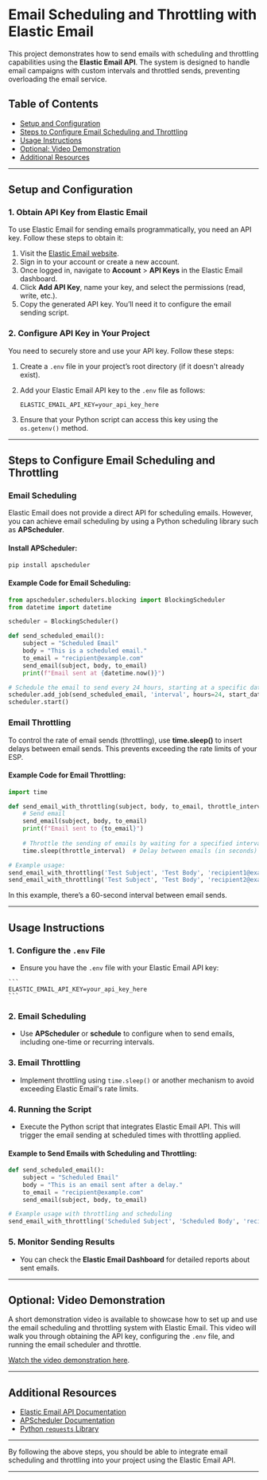 # Email Scheduling and Throttling with Elastic Email

This project demonstrates how to send emails with scheduling and throttling capabilities using the **Elastic Email API**. The system is designed to handle email campaigns with custom intervals and throttled sends, preventing overloading the email service.

## Table of Contents

- [Setup and Configuration](#setup-and-configuration)
- [Steps to Configure Email Scheduling and Throttling](#steps-to-configure-email-scheduling-and-throttling)
- [Usage Instructions](#usage-instructions)
- [Optional: Video Demonstration](#optional-video-demonstration)
- [Additional Resources](#additional-resources)

---

## Setup and Configuration

### 1. **Obtain API Key from Elastic Email**

To use Elastic Email for sending emails programmatically, you need an API key. Follow these steps to obtain it:

1. Visit the [Elastic Email website](https://app.elasticemail.com/).
2. Sign in to your account or create a new account.
3. Once logged in, navigate to **Account** > **API Keys** in the Elastic Email dashboard.
4. Click **Add API Key**, name your key, and select the permissions (read, write, etc.).
5. Copy the generated API key. You’ll need it to configure the email sending script.

### 2. **Configure API Key in Your Project**

You need to securely store and use your API key. Follow these steps:

1. Create a `.env` file in your project’s root directory (if it doesn't already exist).
2. Add your Elastic Email API key to the `.env` file as follows:

    ```
    ELASTIC_EMAIL_API_KEY=your_api_key_here
    ```

3. Ensure that your Python script can access this key using the `os.getenv()` method.

---

## Steps to Configure Email Scheduling and Throttling

### Email Scheduling

Elastic Email does not provide a direct API for scheduling emails. However, you can achieve email scheduling by using a Python scheduling library such as **APScheduler**.

#### Install APScheduler:

```bash
pip install apscheduler
```

#### Example Code for Email Scheduling:

```python
from apscheduler.schedulers.blocking import BlockingScheduler
from datetime import datetime

scheduler = BlockingScheduler()

def send_scheduled_email():
    subject = "Scheduled Email"
    body = "This is a scheduled email."
    to_email = "recipient@example.com"
    send_email(subject, body, to_email)
    print(f"Email sent at {datetime.now()}")

# Schedule the email to send every 24 hours, starting at a specific date and time
scheduler.add_job(send_scheduled_email, 'interval', hours=24, start_date='2024-11-10 10:30:00')
scheduler.start()
```

### Email Throttling

To control the rate of email sends (throttling), use **time.sleep()** to insert delays between email sends. This prevents exceeding the rate limits of your ESP.

#### Example Code for Email Throttling:

```python
import time

def send_email_with_throttling(subject, body, to_email, throttle_interval=60):
    # Send email
    send_email(subject, body, to_email)
    print(f"Email sent to {to_email}")
    
    # Throttle the sending of emails by waiting for a specified interval
    time.sleep(throttle_interval)  # Delay between emails (in seconds)

# Example usage:
send_email_with_throttling('Test Subject', 'Test Body', 'recipient1@example.com', throttle_interval=60)
send_email_with_throttling('Test Subject', 'Test Body', 'recipient2@example.com', throttle_interval=60)
```

In this example, there’s a 60-second interval between email sends.

---

## Usage Instructions

### 1. **Configure the `.env` File**
   - Ensure you have the `.env` file with your Elastic Email API key:

    ```
    ELASTIC_EMAIL_API_KEY=your_api_key_here
    ```

### 2. **Email Scheduling**
   - Use **APScheduler** or **schedule** to configure when to send emails, including one-time or recurring intervals.

### 3. **Email Throttling**
   - Implement throttling using `time.sleep()` or another mechanism to avoid exceeding Elastic Email's rate limits.

### 4. **Running the Script**
   - Execute the Python script that integrates Elastic Email API. This will trigger the email sending at scheduled times with throttling applied.

#### Example to Send Emails with Scheduling and Throttling:

```python
def send_scheduled_email():
    subject = "Scheduled Email"
    body = "This is an email sent after a delay."
    to_email = "recipient@example.com"
    send_email(subject, body, to_email)

# Example usage with throttling and scheduling
send_email_with_throttling('Scheduled Subject', 'Scheduled Body', 'recipient@example.com', throttle_interval=120)
```

### 5. **Monitor Sending Results**
   - You can check the **Elastic Email Dashboard** for detailed reports about sent emails.

---

## Optional: Video Demonstration

A short demonstration video is available to showcase how to set up and use the email scheduling and throttling system with Elastic Email. This video will walk you through obtaining the API key, configuring the `.env` file, and running the email scheduler and throttle.

[Watch the video demonstration here](https://drive.google.com/file/d/1iFXHgbsCyyy-O7j4ni-kKe7Zje2uqnb4/view?usp=sharing).


---

## Additional Resources

- [Elastic Email API Documentation](https://elasticemail.com/developers/)
- [APScheduler Documentation](https://apscheduler.readthedocs.io/en/stable/)
- [Python `requests` Library](https://requests.readthedocs.io/en/latest/)

---

By following the above steps, you should be able to integrate email scheduling and throttling into your project using the Elastic Email API.

---

